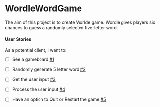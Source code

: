 # WordleWordGame

The aim of this project is to create Worlde game. Wordle gives players six chances to guess a randomly selected five-letter word.


#### User Stories

As a potential client, I want to:

- [ ] See a gameboard [#1][i1]
- [ ] Randomly generate 5 letter word [#2][i2]
- [ ] Get the user input [#3][i3]
- [ ] Process the user input [#4][i4]
- [ ] Have an option to Quit or Restart the game [#5][i5]


<!-- Issue links -->
[i1]: https://github.com/Sumithra-Suresh/WordleWordGame/issues/1
[i2]: https://github.com/Sumithra-Suresh/WordleWordGame/issues/2
[i3]: https://github.com/Sumithra-Suresh/WordleWordGame/issues/3
[i4]: https://github.com/Sumithra-Suresh/WordleWordGame/issues/4
[i5]: https://github.com/Sumithra-Suresh/WordleWordGame/issues/5
